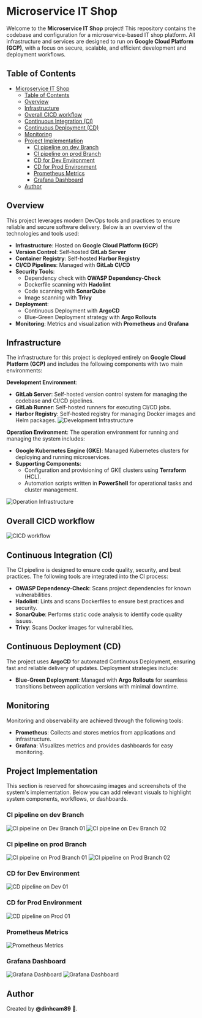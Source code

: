 # Microservice IT Shop

Welcome to the **Microservice IT Shop** project! This repository contains the codebase and configuration for a microservice-based IT shop platform. All infrastructure and services are designed to run on **Google Cloud Platform (GCP)**, with a focus on secure, scalable, and efficient development and deployment workflows.

## Table of Contents

- [Microservice IT Shop](#microservice-it-shop)
  - [Table of Contents](#table-of-contents)
  - [Overview](#overview)
  - [Infrastructure](#infrastructure)
  - [Overall CICD workflow](#overall-cicd-workflow)
  - [Continuous Integration (CI)](#continuous-integration-ci)
  - [Continuous Deployment (CD)](#continuous-deployment-cd)
  - [Monitoring](#monitoring)
  - [Project Implementation](#project-implementation)
    - [CI pipeline on dev Branch](#ci-pipeline-on-dev-branch)
    - [CI pipeline on prod Branch](#ci-pipeline-on-prod-branch)
    - [CD for Dev Environment](#cd-for-dev-environment)
    - [CD for Prod Environment](#cd-for-prod-environment)
    - [Prometheus Metrics](#prometheus-metrics)
    - [Grafana Dashboard](#grafana-dashboard)
  - [Author](#author)

## Overview

This project leverages modern DevOps tools and practices to ensure reliable and secure software delivery. Below is an overview of the technologies and tools used:

- **Infrastructure**: Hosted on **Google Cloud Platform (GCP)**
- **Version Control**: Self-hosted **GitLab Server**
- **Container Registry**: Self-hosted **Harbor Registry**
- **CI/CD Pipelines**: Managed with **GitLab CI/CD**
- **Security Tools**:
  - Dependency check with **OWASP Dependency-Check**
  - Dockerfile scanning with **Hadolint**
  - Code scanning with **SonarQube**
  - Image scanning with **Trivy**
- **Deployment**:
  - Continuous Deployment with **ArgoCD**
  - Blue-Green Deployment strategy with **Argo Rollouts**
- **Monitoring**: Metrics and visualization with **Prometheus** and **Grafana**

## Infrastructure

The infrastructure for this project is deployed entirely on **Google Cloud Platform (GCP)** and includes the following components with two main environments:

**Development Environment**:
  - **GitLab Server**: Self-hosted version control system for managing the codebase and CI/CD pipelines.
  - **GitLab Runner**: Self-hosted runners for executing CI/CD jobs.
  - **Harbor Registry**: Self-hosted registry for managing Docker images and Helm packages.
![Development Infrastructure](resources/SystemArchitecture_DevelopmentENV.PNG)

**Operation Environment**:
The operation environment for running and managing the system includes:
- **Google Kubernetes Engine (GKE)**: Managed Kubernetes clusters for deploying and running microservices.
- **Supporting Components**:
  - Configuration and provisioning of GKE clusters using **Terraform** (HCL).
  - Automation scripts written in **PowerShell** for operational tasks and cluster management.

![Operation Infrastructure](resources/SystemArchitecture_OperationENV.PNG)

## Overall CICD workflow
![CICD workflow](resources/CICD_Workflow.PNG)

## Continuous Integration (CI)

The CI pipeline is designed to ensure code quality, security, and best practices. The following tools are integrated into the CI process:

- **OWASP Dependency-Check**: Scans project dependencies for known vulnerabilities.
- **Hadolint**: Lints and scans Dockerfiles to ensure best practices and security.
- **SonarQube**: Performs static code analysis to identify code quality issues.
- **Trivy**: Scans Docker images for vulnerabilities.

## Continuous Deployment (CD)

The project uses **ArgoCD** for automated Continuous Deployment, ensuring fast and reliable delivery of updates. Deployment strategies include:

- **Blue-Green Deployment**: Managed with **Argo Rollouts** for seamless transitions between application versions with minimal downtime.

## Monitoring

Monitoring and observability are achieved through the following tools:

- **Prometheus**: Collects and stores metrics from applications and infrastructure.
- **Grafana**: Visualizes metrics and provides dashboards for easy monitoring.

## Project Implementation

This section is reserved for showcasing images and screenshots of the system's implementation. Below you can add relevant visuals to highlight system components, workflows, or dashboards.

### CI pipeline on dev Branch
![CI pipeline on Dev Branch 01](resources/ci-dev_branch.PNG)
![CI pipeline on Dev Branch 02](resources/ci02-dev_branch.PNG)

### CI pipeline on prod Branch
![CI pipeline on Prod Branch 01](resources/ci-prod_branch01.png)
![CI pipeline on Prod Branch 02](resources/ci-prod_branch02.png)

### CD for Dev Environment
![CD pipeline on Dev 01](resources/cd-argocd.png)

### CD for Prod Environment
![CD pipeline on Prod 01](resources/cd-prod.png)

### Prometheus Metrics
![Prometheus Metrics](resources/monitor-01.png)

### Grafana Dashboard
![Grafana Dashboard](resources/monitor-02.png)
![Grafana Dashboard](resources/monitor-03.png)

## Author

Created by **@dinhcam89** 🚀.
